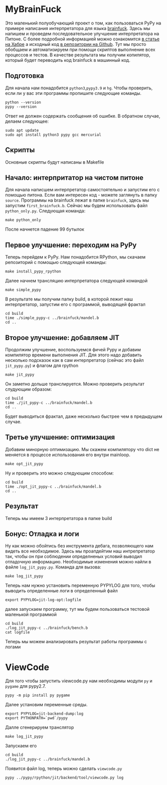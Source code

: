 # MyBrainFuck
Это маленький полуобучающий проект о том, как пользоваться PyPy на примере написания интерпрeтатора для языкa [brainfuck](https://ru.wikipedia.org/wiki/Brainfuck). Здесь мы напишем и проведем последовательное улучшение интерпретатора на Питоне. С более подробной информацией можно ознакомится [в статье на Хабре](https://habr.com/ru/post/124418/) а исходный код [в репозитории на Github](https://github.com/disjukr/pypy-tutorial-ko). Тут мы просто обобщаем и автоматизируем при помощи скриптов выполнение всех процессов и тестов. В качестве результата мы получим копилятор, который будет переводить код brainfuck в машинный код.
## Подготовка
Для начала нам понадобится `python3`,`pypy3.9` и `hg`. Чтобы проверить, если ли у вас эти программы пропишите следующие команды.
```
python --version
pypy --version
```
Ответ не должен содержать сообщения об ошибке. В обратном случае, делаем следующее:
```
sudo apt update
sudo apt install python3 pypy gcc mercurial
```
## Скрипты
Основные скрипты будут написаны в Makefile 
## Начало: интерпритатор на чистом питоне
Для начала написшем интерпретатор самостоятельно и запустим его с помощью питона. 
Если вам интересен код - можете заглянуть в папку `source`. Программы на brainfuck лежат в папке `brainfuck`, здесь мы запустим `first_brainfuck.b`.  Сейчас мы будем использовать файл `python_only.py`. Следующая команда:
```
make python_only 
```
После начнется падение 99 бутылок
## Первое улучшение: переходим на PyPy
Теперь перейдем к PyPy. Нам понадобится RPython, мы скачаем репозиторий с помощью следующей команды:
```
make install_pypy_rpython
```
Далее начнем трансляцию интерпретатора следующей командой
```
make simple_pypy
```
В результате мы получим папку build, в которой лежит наш интерпретатор, запустим его с программой, выводящей фрактал
```
cd build
time ./simple_pypy-c ../brainfuck/mandel.b 
cd ..
```
## Второе улучшение: добавляем JIT
Продолжим улучшение, воспользуемся фичей Pypy и добавим компилятор времени выполнения JIT. Для этого надо добавить несколько подсказок как в сам интерпретатор (сейчас это файл `jit_pypy.py`) и флагом для rpython
```
make jit_pypy
```
Он заметно дольше транслируется. Можно проверить результат слудующим образом:
```
cd build
time ./jit_pypy-c ../brainfuck/mandel.b 
cd ..
```
Будет выводиться фрактал, даже несколько быстрее чем в предыдущем случае.
## Третье улучшение: оптимизация
Добавим минорную оптимизацию. Мы скажем компилятору что dict не меняется в процессе использования его внутри mainloop.
```
make opt_jit_pypy
```
Ну и проверить это можно следующим способом:
```
cd build
time ./opt_jit_pypy-c ../brainfuck/mandel.b 
cd ..
```
## Результат
Теперь мы имеем 3 интерпретатора в папке build

## Бонус: Отладка и логи
Ну как можно обойтись без инструмента дебага, позволяющего нам видеть все необходимое. Здесь мы проапдейтим наш интрепретатор так, чтобы он при соблюдении определненых условий выводил отладочную информацию. Необходимые изменения можно найли в файле `log_jit_pypy.py`. Команда для вызова:
```
make log_jit_pypy
```
Теперь нам нужно установить переменную PYPYLOG для того, чтобы выводить определенные логи в определенный файл
```
export PYPYLOG=jit-log-opt:logfile 
```
далее запускаем программу, тут мы будем пользоваться тестовой маленькой программой 
```
cd build
./log_jit_pypy-c ../brainfuck/bench.b
cat logfile
```
Теперь мы можем анализировать результат работы программы с логами

# ViewCode

Для того чтобы запустить viewcode.py нам необходимы модули `py` и `pygame` для pypy2.7.
```
pypy -m pip install py pygame
```

Далее установим переменные среды.
```
export PYPYLOG=jit-backend-dump:log
export PYTHONPATH=`pwd`/pypy
```

Далле сгенерируем транслятор
```
make log_jit_pypy
```

Запускаем его
```
cd build
./log_jit_pypy-c ../brainfuck/mandel.b
```

Появится файл log, теперь можно сделать `viewcode.py`
```
pypy ../pypy/rpython/jit/backend/tool/viewcode.py log
```

